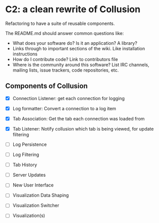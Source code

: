 # C2: a clean rewrite of Collusion

Refactoring to have a suite of reusable components.

The README.md should answer common questions like:

* What does your software do? Is it an application? A library?
* Links through to important sections of the wiki. Like installation instructions
* How do I contribute code? Link to contributors file
* Where is the community around this software? List IRC channels, mailing lists, issue trackers, code repositories, etc.


## Components of Collusion

* [x] Connection Listener: get each connection for logging
* [x] Log formatter: Convert a connection to a log item
* [x] Tab Association: Get the tab each connection was loaded from
* [x] Tab Listener: Notify collusion which tab is being viewed, for update filtering
* [ ] Log Persistence
* [ ] Log Filtering
* [ ] Tab History
* [ ] Server Updates
* [ ] New User Interface
* [ ] Visualization Data Shaping
* [ ] Visualization Switcher
* [ ] Visualization(s)

